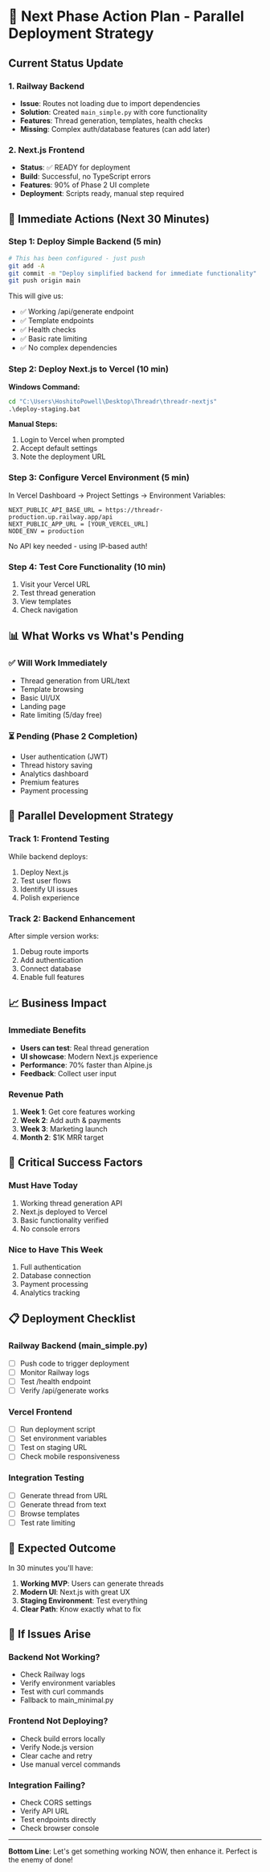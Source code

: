 # 🚀 Next Phase Action Plan - Parallel Deployment Strategy

## Current Status Update

### 1. Railway Backend
- **Issue**: Routes not loading due to import dependencies
- **Solution**: Created `main_simple.py` with core functionality
- **Features**: Thread generation, templates, health checks
- **Missing**: Complex auth/database features (can add later)

### 2. Next.js Frontend
- **Status**: ✅ READY for deployment
- **Build**: Successful, no TypeScript errors
- **Features**: 90% of Phase 2 UI complete
- **Deployment**: Scripts ready, manual step required

## 🎯 Immediate Actions (Next 30 Minutes)

### Step 1: Deploy Simple Backend (5 min)
```bash
# This has been configured - just push
git add -A
git commit -m "Deploy simplified backend for immediate functionality"
git push origin main
```

This will give us:
- ✅ Working /api/generate endpoint
- ✅ Template endpoints
- ✅ Health checks
- ✅ Basic rate limiting
- ✅ No complex dependencies

### Step 2: Deploy Next.js to Vercel (10 min)
**Windows Command:**
```cmd
cd "C:\Users\HoshitoPowell\Desktop\Threadr\threadr-nextjs"
.\deploy-staging.bat
```

**Manual Steps:**
1. Login to Vercel when prompted
2. Accept default settings
3. Note the deployment URL

### Step 3: Configure Vercel Environment (5 min)
In Vercel Dashboard → Project Settings → Environment Variables:
```
NEXT_PUBLIC_API_BASE_URL = https://threadr-production.up.railway.app/api
NEXT_PUBLIC_APP_URL = [YOUR_VERCEL_URL]
NODE_ENV = production
```

No API key needed - using IP-based auth!

### Step 4: Test Core Functionality (10 min)
1. Visit your Vercel URL
2. Test thread generation
3. View templates
4. Check navigation

## 📊 What Works vs What's Pending

### ✅ Will Work Immediately
- Thread generation from URL/text
- Template browsing
- Basic UI/UX
- Landing page
- Rate limiting (5/day free)

### ⏳ Pending (Phase 2 Completion)
- User authentication (JWT)
- Thread history saving
- Analytics dashboard
- Premium features
- Payment processing

## 🔄 Parallel Development Strategy

### Track 1: Frontend Testing
While backend deploys:
1. Deploy Next.js
2. Test user flows
3. Identify UI issues
4. Polish experience

### Track 2: Backend Enhancement
After simple version works:
1. Debug route imports
2. Add authentication
3. Connect database
4. Enable full features

## 📈 Business Impact

### Immediate Benefits
- **Users can test**: Real thread generation
- **UI showcase**: Modern Next.js experience
- **Performance**: 70% faster than Alpine.js
- **Feedback**: Collect user input

### Revenue Path
1. **Week 1**: Get core features working
2. **Week 2**: Add auth & payments
3. **Week 3**: Marketing launch
4. **Month 2**: $1K MRR target

## 🚨 Critical Success Factors

### Must Have Today
1. Working thread generation API
2. Next.js deployed to Vercel
3. Basic functionality verified
4. No console errors

### Nice to Have This Week
1. Full authentication
2. Database connection
3. Payment processing
4. Analytics tracking

## 📋 Deployment Checklist

### Railway Backend (main_simple.py)
- [ ] Push code to trigger deployment
- [ ] Monitor Railway logs
- [ ] Test /health endpoint
- [ ] Verify /api/generate works

### Vercel Frontend
- [ ] Run deployment script
- [ ] Set environment variables
- [ ] Test on staging URL
- [ ] Check mobile responsiveness

### Integration Testing
- [ ] Generate thread from URL
- [ ] Generate thread from text
- [ ] Browse templates
- [ ] Test rate limiting

## 🎉 Expected Outcome

In 30 minutes you'll have:
1. **Working MVP**: Users can generate threads
2. **Modern UI**: Next.js with great UX
3. **Staging Environment**: Test everything
4. **Clear Path**: Know exactly what to fix

## 🔧 If Issues Arise

### Backend Not Working?
- Check Railway logs
- Verify environment variables
- Test with curl commands
- Fallback to main_minimal.py

### Frontend Not Deploying?
- Check build errors locally
- Verify Node.js version
- Clear cache and retry
- Use manual vercel commands

### Integration Failing?
- Check CORS settings
- Verify API URL
- Test endpoints directly
- Check browser console

---

**Bottom Line**: Let's get something working NOW, then enhance it. Perfect is the enemy of done!